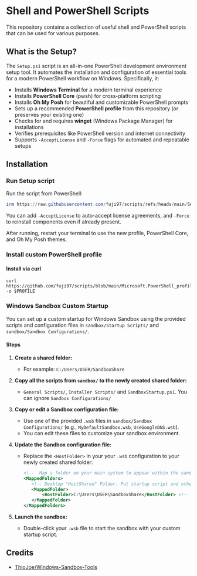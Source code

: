 # Shell and PowerShell Scripts
This repository contains a collection of useful shell and PowerShell scripts that can be used for various purposes.

## What is the Setup?

The `Setup.ps1` script is an all-in-one PowerShell development environment setup tool. It automates the installation and configuration of essential tools for a modern PowerShell workflow on Windows. Specifically, it:

- Installs **Windows Terminal** for a modern terminal experience
- Installs **PowerShell Core** (pwsh) for cross-platform scripting
- Installs **Oh My Posh** for beautiful and customizable PowerShell prompts
- Sets up a recommended **PowerShell profile** from this repository (or preserves your existing one)
- Checks for and requires **winget** (Windows Package Manager) for installations
- Verifies prerequisites like PowerShell version and internet connectivity
- Supports `-AcceptLicense` and `-Force` flags for automated and repeatable setups

## Installation

### Run Setup script

Run the script from PowerShell:

```powershell
irm https://raw.githubusercontent.com/fuji97/scripts/refs/heads/main/Setup.ps1 | iex
```

You can add `-AcceptLicense` to auto-accept license agreements, and `-Force` to reinstall components even if already present.

After running, restart your terminal to use the new profile, PowerShell Core, and Oh My Posh themes.

### Install custom PowerShell profile
#### Install via curl
```
curl https://github.com/fuji97/scripts/blob/main/Microsoft.PowerShell_profile.ps1 -o $PROFILE
```

### Windows Sandbox Custom Startup

You can set up a custom startup for Windows Sandbox using the provided scripts and configuration files in `sandbox/Startup Scripts/` and `sandbox/Sandbox Configurations/`.

#### Steps

1. **Create a shared folder:**
    - For example: `C:/Users/USER/SandboxShare`
  
2. **Copy all the scripts from `sandbox/` to the newly created shared folder:**
    - `General Scripts/`, `Installer Scripts/` and `SandboxStartup.ps1`. You can ignore `Sandbox Configurations/`

3. **Copy or edit a Sandbox configuration file:**
	 - Use one of the provided `.wsb` files in `sandbox/Sandbox Configurations/` (e.g., `MyDefaultSandbox.wsb`, `UseGoogleDNS.wsb`).
	 - You can edit these files to customize your sandbox environment.

4. **Update the Sandbox configuration file:**
	 - Replace the `<HostFolder>` in your your `.wsb` configuration to your newly created shared folder:

		 ```xml
		 <!--  Map a folder on your main system to appear within the sandbox  -->
        <MappedFolders>
            <!-- Desktop "HostShared" Folder. Put startup script and other useful scripts into. -->
            <MappedFolder>
                <HostFolder>C:\Users\USER\SandboxShare</HostFolder> <!-- Update the HostFolder path to the one on your real computer that will be shared with the Sandbox -->
            </MappedFolder>
        </MappedFolders>
		 ```

5. **Launch the sandbox:**
	 - Double-click your `.wsb` file to start the sandbox with your custom startup script.

## Credits
- [ThioJoe/Windows-Sandbox-Tools](https://github.com/ThioJoe/Windows-Sandbox-Tools)